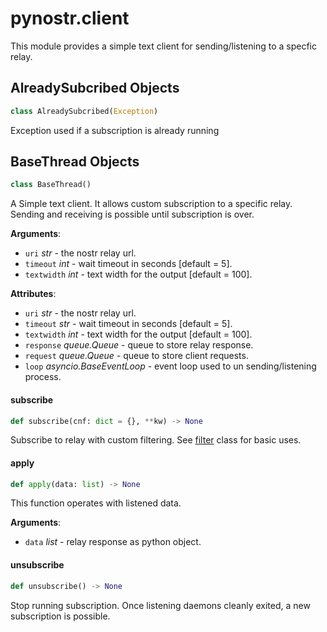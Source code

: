 <a id="pynostr.client"></a>

# pynostr.client

This module provides a simple text client for sending/listening to a specfic
relay.

<a id="pynostr.client.AlreadySubcribed"></a>

## AlreadySubcribed Objects

```python
class AlreadySubcribed(Exception)
```

Exception used if a subscription is already running

<a id="pynostr.client.BaseThread"></a>

## BaseThread Objects

```python
class BaseThread()
```

A Simple text client. It allows custom subscription to a specific relay.
Sending and receiving is possible until subscription is over.

**Arguments**:

- `uri` _str_ - the nostr relay url.
- `timeout` _int_ - wait timeout in seconds [default = 5].
- `textwidth` _int_ - text width for the output [default = 100].

**Attributes**:

- `uri` _str_ - the nostr relay url.
- `timeout` _str_ - wait timeout in seconds [default = 5].
- `textwidth` _int_ - text width for the output [default = 100].
- `response` _queue.Queue_ - queue to store relay response.
- `request` _queue.Queue_ - queue to store client requests.
- `loop` _asyncio.BaseEventLoop_ - event loop used to un sending/listening
  process.

<a id="pynostr.client.BaseThread.subscribe"></a>

#### subscribe

```python
def subscribe(cnf: dict = {}, **kw) -> None
```

Subscribe to relay with custom filtering. See [filter](filter#Filter) class
for basic uses.

<a id="pynostr.client.BaseThread.apply"></a>

#### apply

```python
def apply(data: list) -> None
```

This function operates with listened data.

**Arguments**:

- `data` _list_ - relay response as python object.

<a id="pynostr.client.BaseThread.unsubscribe"></a>

#### unsubscribe

```python
def unsubscribe() -> None
```

Stop running subscription. Once listening daemons cleanly exited, a new
subscription is possible.

